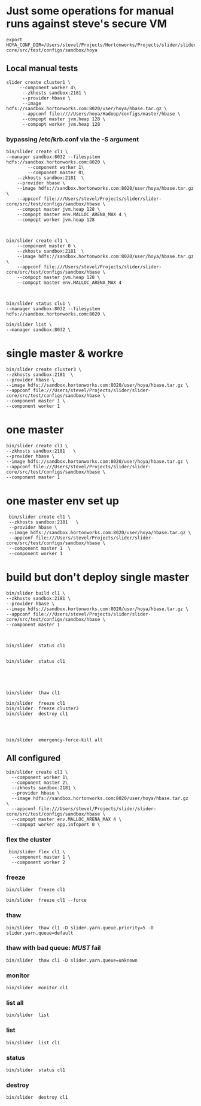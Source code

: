 <!---
  Licensed under the Apache License, Version 2.0 (the "License");
  you may not use this file except in compliance with the License.
  You may obtain a copy of the License at
  
   http://www.apache.org/licenses/LICENSE-2.0
  
  Unless required by applicable law or agreed to in writing, software
  distributed under the License is distributed on an "AS IS" BASIS,
  WITHOUT WARRANTIES OR CONDITIONS OF ANY KIND, either express or implied.
  See the License for the specific language governing permissions and
  limitations under the License. See accompanying LICENSE file.
-->

# Just some operations for manual runs against steve's secure VM


    export HOYA_CONF_DIR=/Users/stevel/Projects/Hortonworks/Projects/slider/slider-core/src/test/configs/sandbox/hoya

## Local manual tests



    slider create cluster1 \
         --component worker 4\
          --zkhosts sandbox:2181 \
          --provider hbase \
          --image hdfs://sandbox.hortonworks.com:8020/user/hoya/hbase.tar.gz \
          --appconf file:////Users/hoya/Hadoop/configs/master/hbase \
          --compopt master jvm.heap 128 \
          --compopt worker jvm.heap 128 

 
### bypassing /etc/krb.conf via the -S argument

    bin/slider create cl1 \
    --manager sandbox:8032 --filesystem hdfs://sandbox.hortonworks.com:8020 \
            --component worker 1\
            --component master 0\
        --zkhosts sandbox:2181  \
        --provider hbase \
        --image hdfs://sandbox.hortonworks.com:8020/user/hoya/hbase.tar.gz \
        --appconf file:///Users/stevel/Projects/slider/slider-core/src/test/configs/sandbox/hbase \
        --compopt master jvm.heap 128 \
        --compopt master env.MALLOC_ARENA_MAX 4 \
        --compopt worker jvm.heap 128 
        


    bin/slider create cl1 \
        --component master 0 \
        --zkhosts sandbox:2181  \
        --image hdfs://sandbox.hortonworks.com:8020/user/hoya/hbase.tar.gz \
        --appconf file:///Users/stevel/Projects/slider/slider-core/src/test/configs/sandbox/hbase \
        --compopt master jvm.heap 128 \
        --compopt master env.MALLOC_ARENA_MAX 4 
        
                
        
    bin/slider status clu1 \
    --manager sandbox:8032 --filesystem hdfs://sandbox.hortonworks.com:8020 \
           
    bin/slider list \
    --manager sandbox:8032 \
               

               
# single master & workre
     
    bin/slider create cluster3 \
    --zkhosts sandbox:2181  \
    --provider hbase \
    --image hdfs://sandbox.hortonworks.com:8020/user/hoya/hbase.tar.gz \
    --appconf file:///Users/stevel/Projects/slider/slider-core/src/test/configs/sandbox/hbase \
    --component master 1 \
    --component worker 1 
    
    
# one master
     
    bin/slider create cl1 \
    --zkhosts sandbox:2181   \
    --provider hbase \
    --image hdfs://sandbox.hortonworks.com:8020/user/hoya/hbase.tar.gz \
    --appconf file:///Users/stevel/Projects/slider/slider-core/src/test/configs/sandbox/hbase \
    --component master 1 

# one master env set up
      
     bin/slider create cl1 \
     --zkhosts sandbox:2181   \
     --provider hbase \
     --image hdfs://sandbox.hortonworks.com:8020/user/hoya/hbase.tar.gz \
     --appconf file:///Users/stevel/Projects/slider/slider-core/src/test/configs/sandbox/hbase \
     --component master 1  \
     --component worker 1  
    
# build but don't deploy single master
     
    bin/slider build cl1 \
    --zkhosts sandbox:2181 \
    --provider hbase \
    --image hdfs://sandbox.hortonworks.com:8020/user/hoya/hbase.tar.gz \
    --appconf file:///Users/stevel/Projects/slider/slider-core/src/test/configs/sandbox/hbase \
    --component master 1 
         

               
    bin/slider  status cl1 
    
    
    bin/slider  status cl1 
     
   
     
     
               
    bin/slider  thaw cl1  
                   
    bin/slider  freeze cl1  
    bin/slider  freeze cluster3  
    bin/slider  destroy cl1  
    
    
      
         
    bin/slider  emergency-force-kill all 
     
     
## All configured 
     
     
    bin/slider create cl1 \
      --component worker 1\
      --component master 2\
      --zkhosts sandbox:2181 \
      --provider hbase \
      --image hdfs://sandbox.hortonworks.com:8020/user/hoya/hbase.tar.gz  \
      --appconf file:///Users/stevel/Projects/slider/slider-core/src/test/configs/sandbox/hbase \
      --compopt master env.MALLOC_ARENA_MAX 4 \
      --compopt worker app.infoport 0 \
  
### flex the cluster
  
     bin/slider flex cl1 \
      --component master 1 \
      --component worker 2 
    
### freeze

    bin/slider  freeze cl1 
    
    bin/slider  freeze cl1 --force 
    
### thaw

    bin/slider  thaw cl1 -D slider.yarn.queue.priority=5 -D slider.yarn.queue=default
    
    
### thaw with bad queue: _MUST_ fail
    
    bin/slider  thaw cl1 -D slider.yarn.queue=unknown
     
### monitor

    bin/slider  monitor cl1      

### list all

    bin/slider  list
     
### list

    bin/slider  list cl1 
    
### status

    bin/slider  status cl1 
    
### destroy

    bin/slider  destroy cl1 
    
    